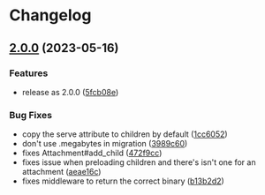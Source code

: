 # Changelog

## [2.0.0](https://github.com/krystal/attach/compare/v1.1.2...v2.0.0) (2023-05-16)


### Features

* release as 2.0.0 ([5fcb08e](https://github.com/krystal/attach/commit/5fcb08e48fab1e3d0b16c6e44a96b4106b367ea4))


### Bug Fixes

* copy the serve attribute to children by default ([1cc6052](https://github.com/krystal/attach/commit/1cc6052ce540a74e6cb48495edf6e4b29e216b92))
* don't use .megabytes in migration ([3989c60](https://github.com/krystal/attach/commit/3989c60b1465260e8db2f3cb4440f5b2ded40628))
* fixes Attachment#add_child ([472f9cc](https://github.com/krystal/attach/commit/472f9ccaa16776c6661189e6a5bb0b11fd4768cd))
* fixes issue when preloading children and there's isn't one for an attachment ([aeae16c](https://github.com/krystal/attach/commit/aeae16c31eb599f374097525e128841b78034582))
* fixes middleware to return the correct binary ([b13b2d2](https://github.com/krystal/attach/commit/b13b2d21fad665cd39c6cbed1d0539f59d79b0a0))
